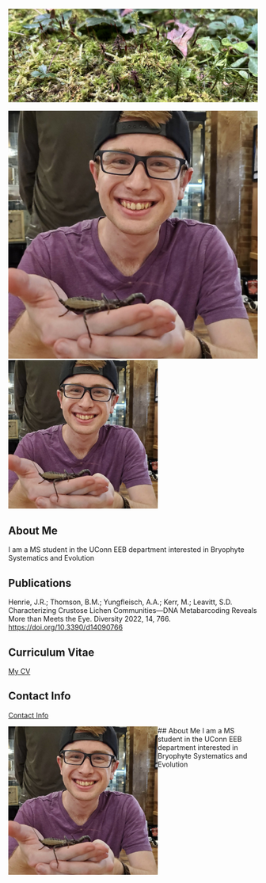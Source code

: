 ![Image of Mosses](images/IMG_3127.jpg "Mosses")

![Image of Brenden Thomson](images/headshot.jpeg "Brenden Thomson")
<img src="images/headshot.jpeg" alt="Brenden Thomson" style="height:300px">

## About Me
I am a MS student in the UConn EEB department interested in Bryophyte Systematics and Evolution

## Publications
Henrie, J.R.; Thomson, B.M.; Yungfleisch, A.A.; Kerr, M.; Leavitt, S.D. Characterizing 
  Crustose Lichen Communities—DNA Metabarcoding Reveals More than Meets the Eye. 
  Diversity 2022, 14, 766. <https://doi.org/10.3390/d14090766>

## Curriculum Vitae
[My CV](PDFs/BrendenThomsonCV.pdf)

## Contact Info
[Contact Info](contact-info.html) 

 <span style="width:100%;">
        <span style="float:left"><img src="images/headshot.jpeg" alt="Brenden Thomson" style="height:300px"></span>
        <span style="float:none"> 
          ## About Me
I am a MS student in the UConn EEB department interested in Bryophyte Systematics and Evolution
        </span>
    </span>
